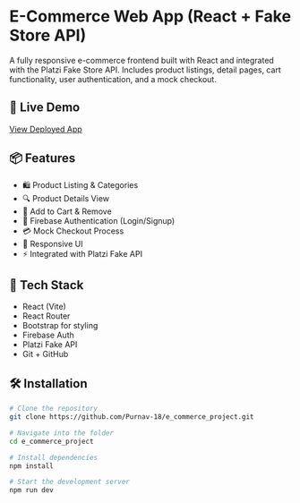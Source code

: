 # E-Commerce Web App (React + Fake Store API)

A fully responsive e-commerce frontend built with React and integrated with the Platzi Fake Store API. Includes product listings, detail pages, cart functionality, user authentication, and a mock checkout.

## 🔗 Live Demo

[View Deployed App](https://your-deployed-link.com)

## 📦 Features

- 🛍️ Product Listing & Categories
- 🔍 Product Details View
- 🧺 Add to Cart & Remove
- 🔐 Firebase Authentication (Login/Signup)
- 💳 Mock Checkout Process
- 📱 Responsive UI
- ⚡ Integrated with Platzi Fake API

## 🚀 Tech Stack

- React (Vite)
- React Router
- Bootstrap for styling
- Firebase Auth
- Platzi Fake API
- Git + GitHub

## 🛠️ Installation

```bash
# Clone the repository
git clone https://github.com/Purnav-18/e_commerce_project.git

# Navigate into the folder
cd e_commerce_project

# Install dependencies
npm install

# Start the development server
npm run dev
